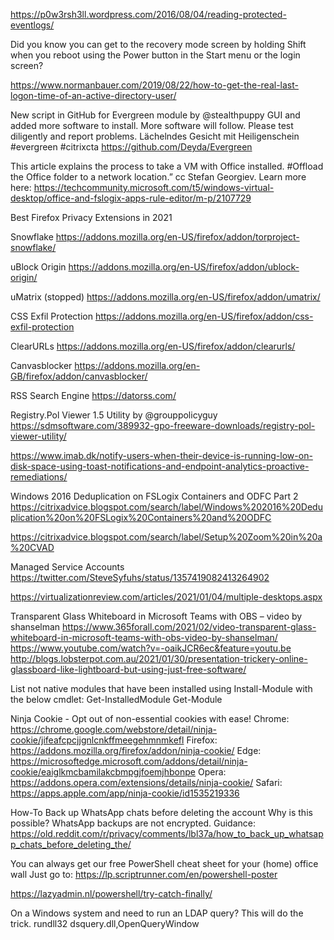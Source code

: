 https://p0w3rsh3ll.wordpress.com/2016/08/04/reading-protected-eventlogs/

Did you know you can get to the recovery mode screen by holding Shift when you reboot using the Power button in the Start menu or the login screen? 

https://www.normanbauer.com/2019/08/22/how-to-get-the-real-last-logon-time-of-an-active-directory-user/

New script in GitHub for Evergreen module by @stealthpuppy
GUI and added more software to install. More software will follow. Please test diligently and report problems. Lächelndes Gesicht mit Heiligenschein #evergreen #citrixcta
https://github.com/Deyda/Evergreen

This article explains the process to take a VM with Office installed. #Offload the Office folder to a network location.” cc Stefan Georgiev. Learn more here: https://techcommunity.microsoft.com/t5/windows-virtual-desktop/office-and-fslogix-apps-rule-editor/m-p/2107729

Best Firefox Privacy Extensions in 2021

Snowflake
https://addons.mozilla.org/en-US/firefox/addon/torproject-snowflake/

uBlock Origin
https://addons.mozilla.org/en-US/firefox/addon/ublock-origin/

uMatrix (stopped)
https://addons.mozilla.org/en-US/firefox/addon/umatrix/

CSS Exfil Protection
https://addons.mozilla.org/en-US/firefox/addon/css-exfil-protection

ClearURLs
https://addons.mozilla.org/en-US/firefox/addon/clearurls/

Canvasblocker
https://addons.mozilla.org/en-GB/firefox/addon/canvasblocker/

RSS Search Engine
https://datorss.com/

Registry.Pol Viewer 1.5 Utility by @grouppolicyguy
https://sdmsoftware.com/389932-gpo-freeware-downloads/registry-pol-viewer-utility/

https://www.imab.dk/notify-users-when-their-device-is-running-low-on-disk-space-using-toast-notifications-and-endpoint-analytics-proactive-remediations/

Windows 2016 Deduplication on FSLogix Containers and ODFC Part 2
https://citrixadvice.blogspot.com/search/label/Windows%202016%20Deduplication%20on%20FSLogix%20Containers%20and%20ODFC

https://citrixadvice.blogspot.com/search/label/Setup%20Zoom%20in%20a%20CVAD

Managed Service Accounts
https://twitter.com/SteveSyfuhs/status/1357419082413264902

https://virtualizationreview.com/articles/2021/01/04/multiple-desktops.aspx

Transparent Glass Whiteboard in Microsoft Teams with OBS – video by shanselman 
https://www.365forall.com/2021/02/video-transparent-glass-whiteboard-in-microsoft-teams-with-obs-video-by-shanselman/
https://www.youtube.com/watch?v=-oaikJCR6ec&feature=youtu.be
http://blogs.lobsterpot.com.au/2021/01/30/presentation-trickery-online-glassboard-like-lightboard-but-using-just-free-software/

List not native modules that have been installed using Install-Module with the below cmdlet:
Get-InstalledModule
Get-Module


Ninja Cookie - Opt out of non-essential cookies with ease!
Chrome: https://chrome.google.com/webstore/detail/ninja-cookie/jifeafcpcjjgnlcnkffmeegehmnmkefl
Firefox: https://addons.mozilla.org/firefox/addon/ninja-cookie/
Edge: https://microsoftedge.microsoft.com/addons/detail/ninja-cookie/eaiglkmcbamilakcbmpgjfoemjhbonpe
Opera: https://addons.opera.com/extensions/details/ninja-cookie/
Safari: https://apps.apple.com/app/ninja-cookie/id1535219336

How-To Back up WhatsApp chats before deleting the account
Why is this possible? WhatsApp backups are not encrypted.
Guidance: https://old.reddit.com/r/privacy/comments/lbl37a/how_to_back_up_whatsapp_chats_before_deleting_the/

You can always get our free PowerShell cheat sheet for your (home) office wall Just go to: https://lp.scriptrunner.com/en/powershell-poster

https://lazyadmin.nl/powershell/try-catch-finally/

On a Windows system and need to run an LDAP query?  This will do the trick.
rundll32 dsquery.dll,OpenQueryWindow


















